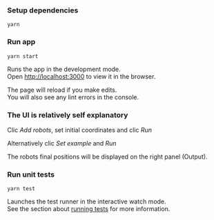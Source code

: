 ### Setup dependencies

`yarn`

### Run app

`yarn start`

Runs the app in the development mode.<br />
Open [http://localhost:3000](http://localhost:3000) to view it in the browser.

The page will reload if you make edits.<br />
You will also see any lint errors in the console.

### The UI is relatively self explanatory

Clic _Add robots_, set initial coordinates and clic _Run_

Alternatively clic _Set example_ and _Run_

The robots final positions will be displayed on the right panel (Output).

### Run unit tests

`yarn test`

Launches the test runner in the interactive watch mode.<br />
See the section about [running tests](https://facebook.github.io/create-react-app/docs/running-tests) for more information.
